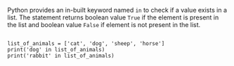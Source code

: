 Python provides an in-built keyword named `in` to check if a value exists in a list. The statement returns boolean value `True` if the element is present in the list and boolean value `False` if element is not present in the list.

<Editor lang="python">
<code>
list_of_animals = ['cat', 'dog', 'sheep', 'horse']
print('dog' in list_of_animals)
print('rabbit' in list_of_animals)
</code>
</Editor>